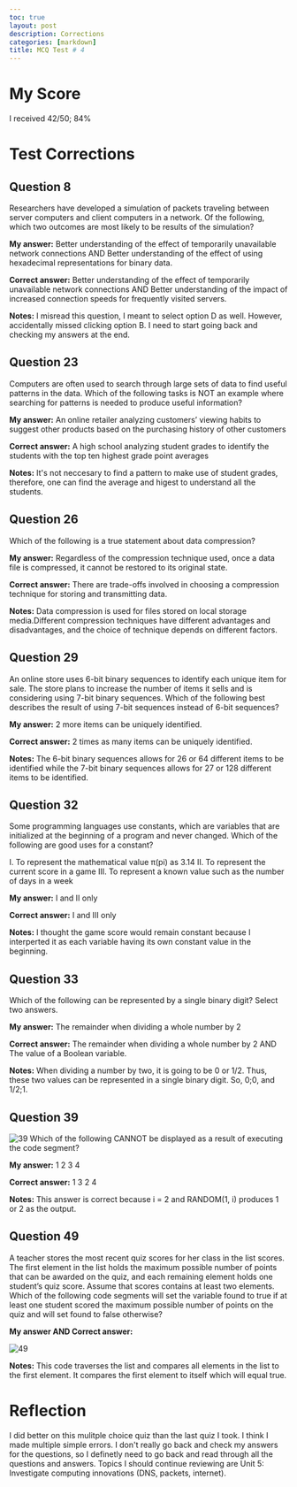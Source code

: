 ```yaml
---
toc: true
layout: post
description: Corrections 
categories: [markdown]
title: MCQ Test # 4 
---
```


# My Score

I received 42/50; 84% 

# Test Corrections

## Question 8

Researchers have developed a simulation of packets traveling between server computers and client computers in a network. Of the following, which two outcomes are most likely to be results of the simulation?

**My answer:** Better understanding of the effect of temporarily unavailable network connections AND Better understanding of the effect of using hexadecimal representations for binary data. 

**Correct answer:** Better understanding of the effect of temporarily unavailable network connections AND Better understanding of the impact of increased connection speeds for frequently visited servers. 

**Notes:** I misread this question, I meant to select option D as well. However, accidentally missed clicking option B. I need to start going back and checking my answers at the end. 

## Question 23

Computers are often used to search through large sets of data to find useful patterns in the data. Which of the following tasks is NOT an example where searching for patterns is needed to produce useful information?

**My answer:** An online retailer analyzing customers’ viewing habits to suggest other products based on the purchasing history of other customers

**Correct answer:** A high school analyzing student grades to identify the students with the top ten highest grade point averages

**Notes:** It's not neccesary to find a pattern to make use of student grades, therefore, one can find the average and higest to understand all the students. 

## Question 26

Which of the following is a true statement about data compression?

**My answer:** Regardless of the compression technique used, once a data file is compressed, it cannot be restored to its original state.

**Correct answer:** There are trade-offs involved in choosing a compression technique for storing and transmitting data.

**Notes:** Data compression is used for files stored on local storage media.Different compression techniques have different advantages and disadvantages, and the choice of technique depends on different factors. 

## Question 29

An online store uses 6-bit binary sequences to identify each unique item for sale. The store plans to increase the number of items it sells and is considering using 7-bit binary sequences. Which of the following best describes the result of using 7-bit sequences instead of 6-bit sequences?

**My answer:** 2 more items can be uniquely identified.

**Correct answer:** 2 times as many items can be uniquely identified.

**Notes:** The 6-bit binary sequences allows for 26 or 64 different items to be identified while the 7-bit binary sequences allows for 27 or 128 different items to be identified. 

## Question 32

Some programming languages use constants, which are variables that are initialized at the beginning of a program and never changed. Which of the following are good uses for a constant?

I. To represent the mathematical value π(pi) as 3.14
II. To represent the current score in a game
III. To represent a known value such as the number of days in a week

**My answer:** I and II only

**Correct answer:** I and III only

**Notes:** I thought the game score would remain constant because I interperted it as each variable having its own constant value in the beginning. 

## Question 33

Which of the following can be represented by a single binary digit? Select two answers.

**My answer:** The remainder when dividing a whole number by 2

**Correct answer:** The remainder when dividing a whole number by 2 AND The value of a Boolean variable. 

**Notes:** When dividing a number by two, it is going to be 0 or 1/2. Thus, these two values can be represented in a single binary digit. So, 0;0, and 1/2;1.

## Question 39

![39](https://cdn.discordapp.com/attachments/1010052426490982461/1093356051325272074/VR165845.g03.png)
Which of the following CANNOT be displayed as a result of executing the code segment?

**My answer:** 1 2 3 4

**Correct answer:** 1 3 2 4

**Notes:** This answer is correct because i = 2 and RANDOM(1, i) produces 1 or 2 as the output. 

## Question 49

A teacher stores the most recent quiz scores for her class in the list scores. The first element in the list holds the maximum possible number of points that can be awarded on the quiz, and each remaining element holds one student’s quiz score. Assume that scores contains at least two elements. Which of the following code segments will set the variable found to true if at least one student scored the maximum possible number of points on the quiz and will set found to false otherwise?

**My answer AND Correct answer:** 

![49](https://cdn.discordapp.com/attachments/1010052426490982461/1093320220032110752/MCQ4Q49.jpg)

**Notes:** This code traverses the list and compares all elements in the list to the first element. It compares the first element to itself which will equal true. 

# Reflection

I did better on this mulitple choice quiz than the last quiz I took. I think I made multiple simple errors. I don't really go back and check my answers for the questions, so I definetly need to go back and read through all the questions and answers. Topics I should continue reviewing are Unit 5: Investigate computing innovations (DNS, packets, internet). 